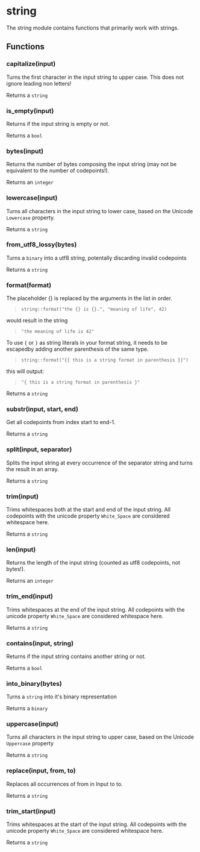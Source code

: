 
# string

 The string module contains functions that primarily work with strings.
## Functions

### capitalize(input)

Turns the first character in the input string to upper case. This does not
ignore leading non letters!

Returns a `string`

### is_empty(input)

Returns if the input string is empty or not.

Returns a `bool`

### bytes(input)

Returns the number of bytes composing the input string (may not be equivalent
to the number of codepoints!).

Returns an `integer`

### lowercase(input)

Turns all characters in the input string to lower case, based on the Unicode `Lowercase` property.

Returns a `string`

### from_utf8_lossy(bytes)

Turns a `binary` into a utf8 string, potentally discarding invalid codepoints

Returns a `string`

### format(format)

The placeholder {} is replaced by the arguments in the list in order.

> ```tremor
> string::format("the {} is {}.", "meaning of life", 42)
> ```

would result in the string

> ```tremor
> "the meaning of life is 42"
> ```

To use `{` or `}` as string literals in your format string, it needs to be
escapedby adding another parenthesis of the same type.

> ```tremor
> string::format("{{ this is a string format in parenthesis }}")
> ```

this will output:

> ```tremor
> "{ this is a string format in parenthesis }"
> ```

Returns a `string`

### substr(input, start, end)

Get all codepoints from index start to end-1.

Returns a `string`

### split(input, separator)

Splits the input string at every occurrence of the separator string and turns
the result in an array.

Returns a `string`

### trim(input)

Trims whitespaces both at the start and end of the input string. All codepoints with the unicode property `White_Space` are considered whitespace here.

Returns a `string`

### len(input)

Returns the length of the input string (counted as utf8 codepoints, not
bytes!).

Returns an `integer`

### trim_end(input)

Trims whitespaces at the end of the input string. All codepoints with the unicode property `White_Space` are considered whitespace here.

Returns a `string`

### contains(input, string)

Returns if the input string contains another string or not.

Returns a `bool`

### into_binary(bytes)

Turns a `string` into it's binary representation

Returns a `binary`

### uppercase(input)

Turns all characters in the input string to upper case, based on the Unicode `Uppercase` property

Returns a `string`

### replace(input, from, to)

Replaces all occurrences of from in Input to to.

Returns a `string`

### trim_start(input)

Trims whitespaces at the start of the input string. All codepoints with the unicode property `White_Space` are considered whitespace here.

Returns a `string`
